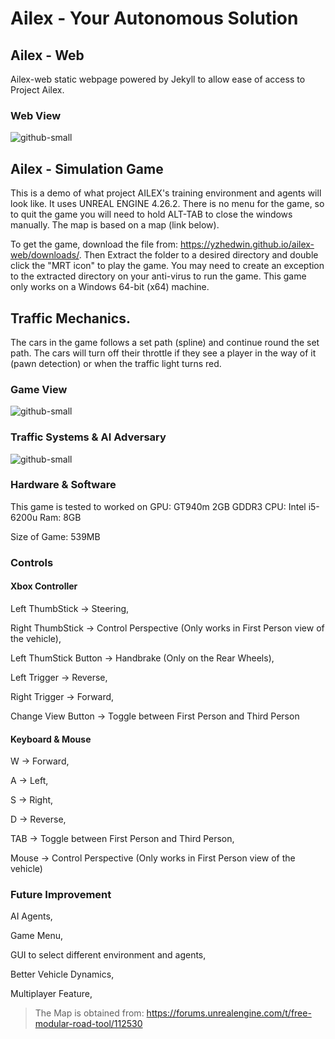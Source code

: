 # Ailex - Your Autonomous Solution

## Ailex - Web
Ailex-web static webpage powered by Jekyll to allow ease of access to Project Ailex.

### Web View
![github-small](https://github.com/YEOWEIHNGWHYELAB/AILEX/blob/main/Website.png)

## Ailex - Simulation Game
This is a demo of what project AILEX's training environment and agents will look like. It uses UNREAL ENGINE 4.26.2.
There is no menu for the game, so to quit the game you will need to hold ALT-TAB to close
the windows manually. The map is based on a map (link below). 

To get the game, download the file from: https://yzhedwin.github.io/ailex-web/downloads/. Then Extract the folder to a desired directory and double click the "MRT icon" to play the game. You may need to create an exception to the extracted directory on your anti-virus to run the game. This game only works on a Windows 64-bit (x64) machine. 

## Traffic Mechanics.
The cars in the game follows a set path (spline) and continue round the set path. The cars will turn off their throttle if they see a player in the way of it (pawn detection) or when the traffic light turns red. 

### Game View
![github-small](https://github.com/YEOWEIHNGWHYELAB/AILEX/blob/main/Start.png?raw=true)

### Traffic Systems & AI Adversary
![github-small](https://github.com/YEOWEIHNGWHYELAB/AILEX/blob/main/TrafficLights.png)

### Hardware & Software
This game is tested to worked on GPU: GT940m 2GB GDDR3 CPU: Intel i5-6200u Ram: 8GB 

Size of Game: 539MB

### Controls
#### Xbox Controller
Left ThumbStick -> Steering,

Right ThumbStick -> Control Perspective (Only works in First Person view of the vehicle),

Left ThumStick Button -> Handbrake (Only on the Rear Wheels),

Left Trigger -> Reverse,

Right Trigger -> Forward,

Change View Button -> Toggle between First Person and Third Person

#### Keyboard & Mouse
W -> Forward,

A -> Left,

S -> Right,

D -> Reverse,

TAB -> Toggle between First Person and Third Person,

Mouse -> Control Perspective (Only works in First Person view of the vehicle)

### Future Improvement
AI Agents,

Game Menu,

GUI to select different environment and agents,

Better Vehicle Dynamics,

Multiplayer Feature,

> The Map is obtained from: https://forums.unrealengine.com/t/free-modular-road-tool/112530
